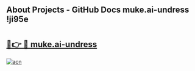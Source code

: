 ## About Projects - GitHub Docs muke.ai-undress !ji95e

# <h2><a href="https://andorid.site?title=muke.ai-undress&ref=13PRO">🔗👉 🔴 muke.ai-undress</a></h2>

[![acn](https://github.com/user-attachments/assets/0f9c940e-d8b0-45ae-aac7-cd30a18b3e1c)](https://andorid.site?title=muke.ai-undress&ref=13PRO)

